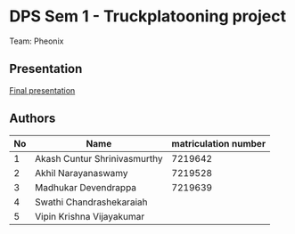 # DPS Sem 1 - Truckplatooning project
Team: Pheonix

## Presentation
[Final presentation](https://docs.google.com/presentation/d/1JLKeOEfmVOoSep-g4_KhpmQ_otMe995fLQ-V8_wW9JI/edit?usp=sharing)

## Authors
| No | Name | matriculation number |
| -- | ---- | ---------------- |
| 1 | Akash Cuntur Shrinivasmurthy | 7219642 |
| 2 | Akhil Narayanaswamy | 7219528 |
| 3 | Madhukar Devendrappa | 7219639 |
| 4 | Swathi Chandrashekaraiah | | 
| 5 | Vipin Krishna Vijayakumar | |
